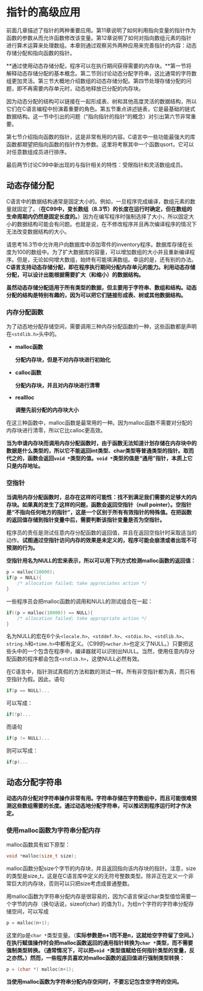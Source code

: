 # 指针的高级应用

前面几章描述了指针的两种重要应用。第11章说明了如何利用指向变量的指针作为函数的参数从而允许函数修改该变量。第12章说明了如何对指向数组元素的指针进行算术运算来处理数组。本章则通过观察另外两种应用来完善指针的内容：动态存储分配和指向函数的指针。



**通过使用动态存储分配，程序可以在执行期间获得需要的内存块。**第一节将解释动态存储分配的基本概念。第二节则讨论动态分配字符串，这比通常的字符数组更加灵活。第三节大概地介绍数组的动态存储分配。第四节处理存储分配的问题，即不再需要内存单元时，动态地释放已分配的内存块。



因为动态分配的结构可以链接在一起形成表、树和其他高度灵活的数据结构，所以它们在C语言编程中扮演着重要的角色。第五节重点讲述链表，它是最基础的链式数据结构。这一节中引出的问题（“指向指针的指针”的概念）对引出第六节非常重要。



第七节介绍指向函数的指针，这是非常有用的内容。C语言中一些功能最强大的库函数都期望把指向函数的指针作为参数。这里将考察其中一个函数qsort，它可以对任意数组成员进行排序。



最后两节讨论C99中新出现的与指针相关的特性：受限指针和灵活数组成员。



## 动态存储分配

C语言中的数据结构通常是固定大小的。例如，一旦程序完成编译，数组元素的数量就固定了。（**在C99中，变长数组（8.3节）的长度在运行时确定，但在数组的生命周期内仍然是固定长度的。**）因为在编写程序时强制选择了大小，所以固定大小的数据结构可能会有问题。也就是说，在不修改程序并且再次编译程序的情况下无法改变数据结构的大小。



请思考16.3节中允许用户向数据库中添加零件的inventory程序。数据库存储在长度为100的数组中。为了扩大数据库的容量，可以增加数组的大小并且重新编译程序。但是，无论如何增大数组，始终有可能填满数组。幸运的是，还有别的办法。**C语言支持动态存储分配，即在程序执行期间分配内存单元的能力。利用动态存储分配，可以设计出能根据需要扩大（和缩小）的数据结构。**



**虽然动态存储分配适用于所有类型的数据，但主要用于字符串、数组和结构。动态分配的结构是特别有趣的，因为可以把它们链接形成表、树或其他数据结构。**



### 内存分配函数

为了动态地分配存储空间，需要调用三种内存分配函数的一种，这些函数都是声明在`<stdlib.h>`头中的。

- **malloc函数**

  **分配内存块，但是不对内存块进行初始化**

- **calloc函数**

  **分配内存块，并且对内存块进行清零**

- **reallloc**

  **调整先前分配的内存块大小**



在这三种函数中，malloc函数是最常用的一种。因为malloc函数不需要对分配的内存块进行清零，所以它比calloc更高效。



**当为申请内存块而调用内存分配函数时，由于函数无法知道计划存储在内存块中的数据是什么类型的，所以它不能返回int类型、char类型等普通类型的指针。取而代之的，函数会返回`void *`类型的值。`void *`类型的值是“通用”指针，本质上它只是内存地址。**



### 空指针

**当调用内存分配函数时，总存在这样的可能性：找不到满足我们需要的足够大的内存块。如果真的发生了这样的问题，函数会返回空指针（null pointer）。空指针是“不指向任何地方的指针”，这是一个区别于所有有效指针的特殊值。在把函数的返回值存储到指针变量中后，需要判断该指针变量是否为空指针。**



程序员的责任是测试任意内存分配函数的返回值，并且在返回空指针时采取适当的动作。**试图通过空指针访问内存的效果是未定义的，程序可能会崩溃或者出现不可预测的行为。**



**空指针用名为NULL的宏来表示，所以可以用下列方式检测malloc函数的返回值：**

```c
p = malloc(10000);
if(p = NULL){
	/* allocation failed; take approciates action */
}
```

一些程序员会把malloc函数的调用和NULL的测试组合在一起：

```c
if((p = malloc(10000)) == NULL){
	/* allocation failed; take appropriate action */
}
```

名为NULL的宏在6个头`<locale.h>`、`<stddef.h>`、`<stdio.h>`、`<stdlib.h>`、`string.h`和`<time.h>`中都有定义。（C99的`<wchar.h>`也定义了NULL。）只要把这些头中的一个包含在程序中，编译器就可以识别出NULL。当然，使用任意内存分配函数的程序都会包含`<stdlib.h>`，这使NULL必然有效。



在C语言中，指针测试真假的方法和数的测试一样。所有非空指针都为真，而只有空指针为假。因此，语句

```c
if(p == NULL)...
```

可以写成：

```c
if(!p)...
```

而语句

```c
if(p != NULL)...
```

则可以写成：

```c
if(p)...
```



## 动态分配字符串

**动态内存分配对字符串操作非常有用。字符串存储在字符数组中，而且可能很难预测这些数组需要的长度。通过动态地分配字符串，可以推迟到程序运行时才作决定。**



### 使用malloc函数为字符串分配内存

malloc函数具有如下原型：

```c
void *malloc(size_t size);
```

malloc函数分配size个字节的内存块，并且返回指向该内存块的指针。注意，size的类型是size_t，这是在C语言库中定义的无符号整数类型。除非正在定义一个非常巨大的内存块，否则可以只把size考虑成普通整数。



用malloc函数为字符串分配内存是很容易的，因为C语言保证char类型值恰需要一个字节的内存（换句话说，sizeof(char) 的值为1）。为给n个字符的字符串分配存储空间，可以写成

```c
p = malloc(n+1);
```

这里的p是`char *`类型变量。（**实际参数是n+1而不是n，这就给空字符留了空间。）在执行赋值操作时会把malloc函数返回的通用指针转换为`char *`类型，而不需要强制类型转换。（通常情况下，可以把`void *`类型值赋给任何指针类型的变量，反之亦然。）然而，一些程序员喜欢对malloc函数的返回值进行强制类型转换：**

```c
p = (char *) malloc(n+1);
```



**当使用malloc函数为字符串分配内存空间时，不要忘记包含空字符的空间。**




